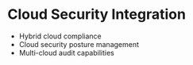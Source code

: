 # Cloud Security Integration
- Hybrid cloud compliance
- Cloud security posture management
- Multi-cloud audit capabilities
